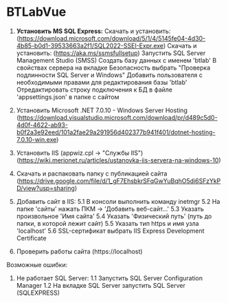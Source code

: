 # BTLabVue

1. **Установить MS SQL Express:**
Скачать и установить: (https://download.microsoft.com/download/5/1/4/5145fe04-4d30-4b85-b0d1-39533663a2f1/SQL2022-SSEI-Expr.exe)
Скачать и установить: (https://aka.ms/ssmsfullsetup)
Запустить SQL Server Management Studio (SMSS)
Создать базу данных с именем 'btlab'
В свойствах сервера на вкладке Безопасность выбрать "Проверка подлинности SQL Server и Windows"
Добавить пользователя с необходимыми правами для редактирования базы 'btlab'
Отредактировать строку подключения к БД в файле 'appsettings.json' в папке с сайтом

3. Установить Microsoft .NET 7.0.10 - Windows Server Hosting (https://download.visualstudio.microsoft.com/download/pr/d489c5d0-4d0f-4622-ab93-b0f2a3e92eed/101a2fae29a291956d402377b941f401/dotnet-hosting-7.0.10-win.exe)

4. Установить IIS (appwiz.cpl -> "Службы IIS") (https://wiki.merionet.ru/articles/ustanovka-iis-servera-na-windows-10)

5. Скачать и распаковать папку с публикацией сайта (https://drive.google.com/file/d/1_gF7EhsbkrSFqGwYuBqhO5di6SFzYkPD/view?usp=sharing)

6. Добавить сайт в IIS:
5.1 В консоли выполнить команду inetmgr
5.2 На папке 'сайты' нажать ПКМ -> 'Добавить веб-сайт...'
5.3 Указать произвольное 'Имя сайта'
5.4 Указать 'Физический путь' (путь до папки, в которой лежит сайт)
5.5 Указать тип https и имя узла 'localhost'
5.6 SSL-сертификат выбрать IIS Express Development Certificate

7. Проверить работы сайта (https://localhost)



Возможные ошибки:
1. Не работает SQL Server:
1.1 Запустить SQL Server Configuration Manager
1.2 На вкладке SQL Server запустить SQL Server (SQLEXPRESS)
